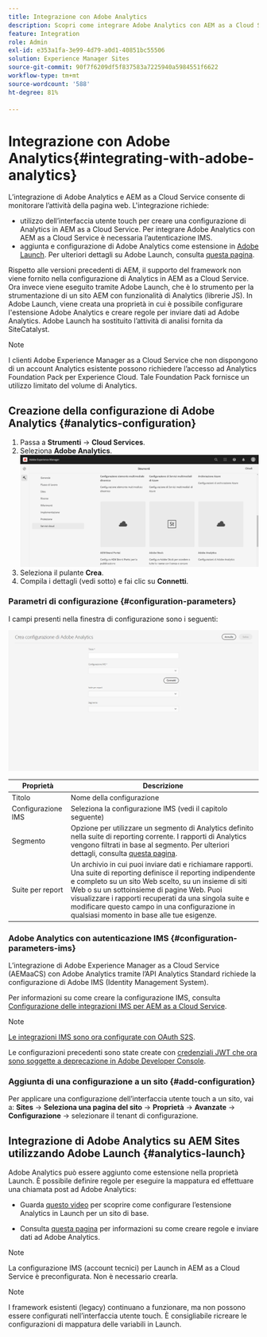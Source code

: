 ```yaml
---
title: Integrazione con Adobe Analytics
description: Scopri come integrare Adobe Analytics con AEM as a Cloud Service utilizzando l’interfaccia utente touch e Adobe Launch.
feature: Integration
role: Admin
exl-id: e353a1fa-3e99-4d79-a0d1-40851bc55506
solution: Experience Manager Sites
source-git-commit: 90f7f6209df5f837583a7225940a5984551f6622
workflow-type: tm+mt
source-wordcount: '588'
ht-degree: 81%

---
```


# Integrazione con Adobe Analytics{#integrating-with-adobe-analytics}

L’integrazione di Adobe Analytics e AEM as a Cloud Service consente di monitorare l’attività della pagina web. L&#39;integrazione richiede:

* utilizzo dell’interfaccia utente touch per creare una configurazione di Analytics in AEM as a Cloud Service. Per integrare Adobe Analytics con AEM as a Cloud Service è necessaria l’autenticazione IMS.
* aggiunta e configurazione di Adobe Analytics come estensione in [Adobe Launch](#analytics-launch). Per ulteriori dettagli su Adobe Launch, consulta [questa pagina](https://experienceleague.adobe.com/docs/experience-platform/tags/get-started/quick-start.html?lang=it).

Rispetto alle versioni precedenti di AEM, il supporto del framework non viene fornito nella configurazione di Analytics in AEM as a Cloud Service. Ora invece viene eseguito tramite Adobe Launch, che è lo strumento per la strumentazione di un sito AEM con funzionalità di Analytics (librerie JS). In Adobe Launch, viene creata una proprietà in cui è possibile configurare l&#39;estensione Adobe Analytics e creare regole per inviare dati ad Adobe Analytics. Adobe Launch ha sostituito l’attività di analisi fornita da SiteCatalyst.

>[!NOTE]
>
>I clienti Adobe Experience Manager as a Cloud Service che non dispongono di un account Analytics esistente possono richiedere l’accesso ad Analytics Foundation Pack per Experience Cloud. Tale Foundation Pack fornisce un utilizzo limitato del volume di Analytics.

## Creazione della configurazione di Adobe Analytics {#analytics-configuration}

1. Passa a **Strumenti** → **Cloud Services**.
2. Seleziona **Adobe Analytics**.
   ![Finestra Adobe Analytics](assets/analytics_screen2.png "Finestra Adobe Analytics")
3. Seleziona il pulante **Crea**.
4. Compila i dettagli (vedi sotto) e fai clic su **Connetti**.

### Parametri di configurazione {#configuration-parameters}

I campi presenti nella finestra di configurazione sono i seguenti:

![Parametri di configurazione](assets/properties_field2.png "Parametri di configurazione")

| Proprietà | Descrizione |
|---|---|
| Titolo | Nome della configurazione |
| Configurazione IMS | Seleziona la configurazione IMS (vedi il capitolo seguente) |
| Segmento | Opzione per utilizzare un segmento di Analytics definito nella suite di reporting corrente. I rapporti di Analytics vengono filtrati in base al segmento. Per ulteriori dettagli, consulta [questa pagina](https://experienceleague.adobe.com/docs/analytics/components/segmentation/seg-overview.html?lang=it). |
| Suite per report | Un archivio in cui puoi inviare dati e richiamare rapporti. Una suite di reporting definisce il reporting indipendente e completo su un sito Web scelto, su un insieme di siti Web o su un sottoinsieme di pagine Web. Puoi visualizzare i rapporti recuperati da una singola suite e modificare questo campo in una configurazione in qualsiasi momento in base alle tue esigenze. |

### Adobe Analytics con autenticazione IMS {#configuration-parameters-ims}

L’integrazione di Adobe Experience Manager as a Cloud Service (AEMaaCS) con Adobe Analytics tramite l’API Analytics Standard richiede la configurazione di Adobe IMS (Identity Management System).

Per informazioni su come creare la configurazione IMS, consulta [Configurazione delle integrazioni IMS per AEM as a Cloud Service](/help/security/setting-up-ims-integrations-for-aem-as-a-cloud-service.md).

>[!NOTE]
>
>[Le integrazioni IMS sono ora configurate con OAuth S2S](/help/security/setting-up-ims-integrations-for-aem-as-a-cloud-service.md).
>
>Le configurazioni precedenti sono state create con [credenziali JWT che ora sono soggette a deprecazione in Adobe Developer Console](/help/security/jwt-credentials-deprecation-in-adobe-developer-console.md).

### Aggiunta di una configurazione a un sito {#add-configuration}

Per applicare una configurazione dell’interfaccia utente touch a un sito, vai a: **Sites** → **Seleziona una pagina del sito** → **Proprietà** → **Avanzate** → **Configurazione** → selezionare il tenant di configurazione.

## Integrazione di Adobe Analytics su AEM Sites utilizzando Adobe Launch {#analytics-launch}

Adobe Analytics può essere aggiunto come estensione nella proprietà Launch. È possibile definire regole per eseguire la mappatura ed effettuare una chiamata post ad Adobe Analytics:

* Guarda [questo video](https://experienceleague.adobe.com/docs/analytics-learn/tutorials/implementation/via-adobe-launch/basic-configuration-of-the-analytics-launch-extension.html?lang=it) per scoprire come configurare l’estensione Analytics in Launch per un sito di base.

* Consulta [questa pagina](https://experienceleague.adobe.com/docs/core-services-learn/implementing-in-websites-with-launch/implement-solutions/analytics.html?lang=it) per informazioni su come creare regole e inviare dati ad Adobe Analytics.

>[!NOTE]
>
>La configurazione IMS (account tecnici) per Launch in AEM as a Cloud Service è preconfigurata. Non è necessario crearla.

>[!NOTE]
>
>I framework esistenti (legacy) continuano a funzionare, ma non possono essere configurati nell’interfaccia utente touch. È consigliabile ricreare le configurazioni di mappatura delle variabili in Launch.
